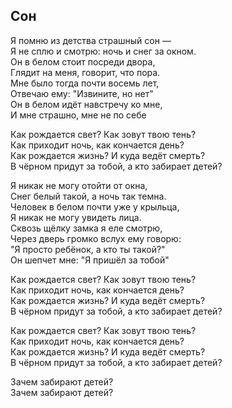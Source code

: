 ## Сон

Я помню из детства страшный сон —  
Я не сплю и смотрю: ночь и снег за окном.  
Он в белом стоит посреди двора,  
Глядит на меня, говорит, что пора.  
Мне было тогда почти восемь лет,  
Отвечаю ему: "Извините, но нет"  
Он в белом идёт навстречу ко мне,  
И мне страшно, мне не по себе  

Как рождается свет? Как зовут твою тень?  
Как приходит ночь, как кончается день?  
Как рождается жизнь? И куда ведёт смерть?  
В чёрном придут за тобой, а кто забирает детей?  

Я никак не могу отойти от окна,  
Снег белый такой, а ночь так темна.  
Человек в белом почти уже у крыльца,  
Я никак не могу увидеть лица.  
Сквозь щёлку замка я еле смотрю,  
Через дверь громко вслух ему говорю:  
"Я просто ребёнок, а кто ты такой?"  
Он шепчет мне: "Я пришёл за тобой"  

Как рождается свет? Как зовут твою тень?  
Как приходит ночь, как кончается день?  
Как рождается жизнь? И куда ведёт смерть?  
В чёрном придут за тобой, а кто забирает детей?  

Как рождается свет? Как зовут твою тень?  
Как приходит ночь, как кончается день?  
Как рождается жизнь? И куда ведёт смерть?  
В чёрном придут за тобой, а кто забирает детей?  

Зачем забирают детей?  
Зачем забирают детей?  
